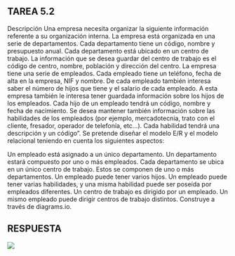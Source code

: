 ## TAREA 5.2

Descripción
Una empresa necesita organizar la siguiente información referente a su organización interna. La empresa está organizada en una serie de departamentos. Cada departamento tiene un código, nombre y presupuesto anual. Cada departamento está ubicado en un centro de trabajo. La información que se desea guardar del centro de trabajo es el código de centro, nombre, población y dirección del centro. La empresa tiene una serie de empleados. Cada empleado tiene un teléfono, fecha de alta en la empresa, NIF y nombre. De cada empleado también interesa saber el número de hijos que tiene y el salario de cada empleado. A esta empresa también le interesa tener guardada información sobre los hijos de los empleados. Cada hijo de un empleado tendrá un código, nombre y fecha de nacimiento. Se desea mantener también información sobre las habilidades de los empleados (por ejemplo, mercadotecnia, trato con el cliente, fresador, operador de telefonía, etc…). Cada habilidad tendrá una descripción y un código”. Se pretende diseñar el modelo E/R y el modelo relacional teniendo en cuenta los siguientes aspectos:

Un empleado está asignado a un único departamento. Un departamento estará compuesto por uno o más empleados.
Cada departamento se ubica en un único centro de trabajo. Estos se componen de uno o más departamentos.
Un empleado puede tener varios hijos.
Un empleado puede tener varias habilidades, y una misma habilidad puede ser poseída por empleados diferentes.
Un centro de trabajo es dirigido por un empleado. Un mismo empleado puede dirigir centros de trabajo distintos.
Construye a través de diagrams.io.

## RESPUESTA

<img src="/Imagenes/Tarea_5.2.drawio.png">